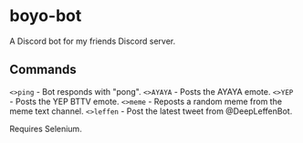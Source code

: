 # boyo-bot
A Discord bot for my friends Discord server.


## Commands

`<>ping` - Bot responds with "pong".
`<>AYAYA` - Posts the AYAYA emote.
`<>YEP` - Posts the YEP BTTV emote.
`<>meme` - Reposts a random meme from the meme text channel. 
`<>leffen` - Post the latest tweet from @DeepLeffenBot.

Requires Selenium.
